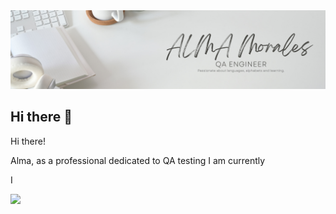 <div id="header" align="center">
  <img decoding="async" src="https://github.com/Alaskasheut/Alaskasheut/blob/678afed098f3eb385688810a847d0c7f13d495b7/alma_morales_banner.png" width="800"/>
</div>


## Hi there 👋



Hi there!

Alma, as a professional dedicated to QA testing I am currently 

I 
<!--
**Alaskasheut/Alaskasheut** is a ✨ _special_ ✨ repository because its `README.md` (this file) appears on your GitHub profile.

Here are some ideas to get you started:

- 🔭 I’m currently working on ...
- 🌱 I’m currently learning ...
- 👯 I’m looking to collaborate on ...
- 🤔 I’m looking for help with ...
- 💬 Ask me about ...
- 📫 How to reach me: ...
- 😄 Pronouns: ...
- ⚡ Fun fact: ...
-->


[![](https://img.shields.io/badge/LinkedIn-0077B5?style=for-the-badge&logo=linkedin&logoColor=white)](https://www.linkedin.com/in/alma-rosa-morales-fiesco/)
